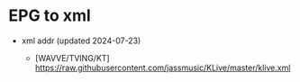 # EPG to xml

* xml addr (updated 2024-07-23)

  - [WAVVE/TVING/KT]
    https://raw.githubusercontent.com/jassmusic/KLive/master/klive.xml


